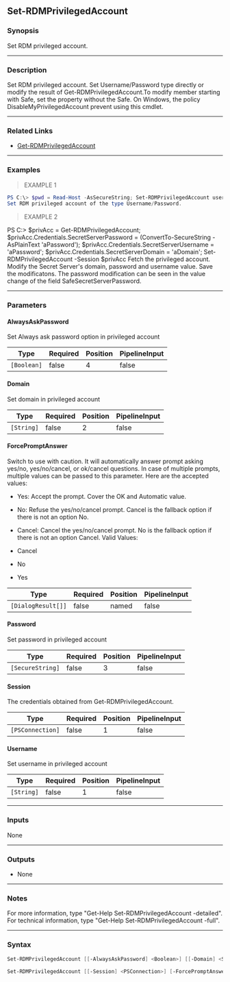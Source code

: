 Set-RDMPrivilegedAccount
------------------------

### Synopsis
Set RDM privileged account.

---

### Description

Set RDM privileged account. Set Username/Password type directly or modify the result of Get-RDMPrivilegedAccount.To modify member starting with Safe, set the property without the Safe. On Windows, the policy DisableMyPrivilegedAccount prevent using this cmdlet.

---

### Related Links
* [Get-RDMPrivilegedAccount](Get-RDMPrivilegedAccount)

---

### Examples
> EXAMPLE 1

```PowerShell
PS C:\> $pwd = Read-Host -AsSecureString; Set-RDMPrivilegedAccount username domain $pwd
Set RDM privileged account of the type Username/Password.
```
> EXAMPLE 2

PS C:\> $privAcc = Get-RDMPrivilegedAccount; $privAcc.Credentials.SecretServerPassword = (ConvertTo-SecureString -AsPlainText 'aPassword'); $privAcc.Credentials.SecretServerUsername = 'aPassword'; $privAcc.Credentials.SecretServerDomain = 'aDomain'; Set-RDMPrivilegedAccount -Session $privAcc
Fetch the privileged account. Modify the Secret Server's domain, password and username value. Save the modificatons. The password modification can be seen in the value change of the field SafeSecretServerPassword.

---

### Parameters
#### **AlwaysAskPassword**
Set Always ask password option in privileged account

|Type       |Required|Position|PipelineInput|
|-----------|--------|--------|-------------|
|`[Boolean]`|false   |4       |false        |

#### **Domain**
Set domain in privileged account

|Type      |Required|Position|PipelineInput|
|----------|--------|--------|-------------|
|`[String]`|false   |2       |false        |

#### **ForcePromptAnswer**
Switch to use with caution. It will automatically answer prompt asking yes/no, yes/no/cancel, or ok/cancel questions. In case of multiple prompts, multiple values can be passed to this parameter. Here are the accepted values:
* Yes: Accept the prompt. Cover the OK and Automatic value.
* No: Refuse the yes/no/cancel prompt. Cancel is the fallback option if there is not an option No.
* Cancel: Cancel the yes/no/cancel prompt. No is the fallback option if there is not an option Cancel.
Valid Values:

* Cancel
* No
* Yes

|Type              |Required|Position|PipelineInput|
|------------------|--------|--------|-------------|
|`[DialogResult[]]`|false   |named   |false        |

#### **Password**
Set password in privileged account

|Type            |Required|Position|PipelineInput|
|----------------|--------|--------|-------------|
|`[SecureString]`|false   |3       |false        |

#### **Session**
The credentials obtained from Get-RDMPrivilegedAccount.

|Type            |Required|Position|PipelineInput|
|----------------|--------|--------|-------------|
|`[PSConnection]`|false   |1       |false        |

#### **Username**
Set username in privileged account

|Type      |Required|Position|PipelineInput|
|----------|--------|--------|-------------|
|`[String]`|false   |1       |false        |

---

### Inputs
None

---

### Outputs
* None

---

### Notes
For more information, type "Get-Help Set-RDMPrivilegedAccount -detailed". For technical information, type "Get-Help Set-RDMPrivilegedAccount -full".

---

### Syntax
```PowerShell
Set-RDMPrivilegedAccount [[-AlwaysAskPassword] <Boolean>] [[-Domain] <String>] [[-Password] <SecureString>] [[-Username] <String>] [-ForcePromptAnswer <Cancel | No | Yes>] [<CommonParameters>]
```
```PowerShell
Set-RDMPrivilegedAccount [[-Session] <PSConnection>] [-ForcePromptAnswer <Cancel | No | Yes>] [<CommonParameters>]
```
